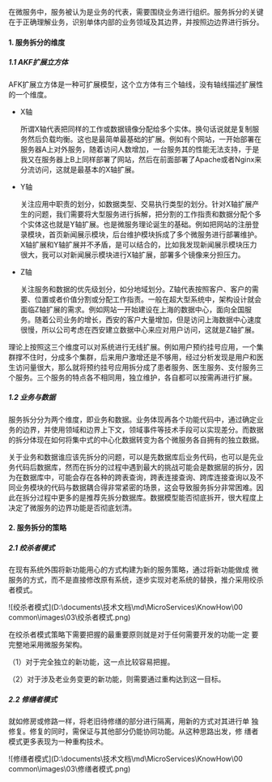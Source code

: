 在微服务中，服务被认为是业务的代表，需要围绕业务进行组织。服务拆分的关键在于正确理解业务，识别单体内部的业务领域及其边界，并按照边边界进行拆分。

#### 1. 服务拆分的维度

##### 1.1 AKF扩展立方体

AFK扩展立方体是一种可扩展模型，这个立方体有三个轴线，没有轴线描述扩展性的一个维度。

- X轴

  所谓X轴代表把同样的工作或数据镜像分配给多个实体。换句话说就是复制服务然后负载均衡。这也是最简单最基础的扩展。例如有个网站，一开始部署在服务器A上对外服务，随着访问人数增加，一台服务其的性能无法支持，于是我又在服务器上B上同样部署了网站，然后在前面部署了Apache或者Nginx来分流访问，这就是最基本的X轴扩展。

- Y轴

  关注应用中职责的划分，如数据类型、交易执行类型的划分。针对X轴扩展产生的问题，我们需要将大型服务进行拆解，把分割的工作指责和数据分配个多个实体这也就是Y轴扩展。也是微服务理论诞生的基础。例如把网站的注册登录模块，首页新闻展示模块，后台维护模块拆成了多个微服务进行部署维护。X轴扩展和Y轴扩展并不矛盾，是可以结合的，比如我发现新闻展示模块压力很大，我可以对新闻展示模块进行X轴扩展，部署多个镜像来分担压力。

- Z轴

  关注服务和数据的优先级划分，如分地域划分。Z轴代表按照客户、客户的需要、位置或者价值分割或分配工作指责。一般在超大型系统中，架构设计就会面临Z轴扩展的需求。例如网站一开始建设在上海的数据中心，面向全国服务。随着公司业务的增长，西安的客户大量增加，但是访问上海数据中心速度很慢，所以公司考虑在西安建立数据中心来应对用户访问，这就是Z轴扩展。

理论上按照这三个维度可以对系统进行无线扩展。例如用户预约挂号应用，一个集群撑不住时，分成多个集群，后来用户激增还是不够用，经过分析发现是用户和医生访问量很大，那么就将预约挂号应用拆分成了患者服务、医生服务、支付服务三个服务。三个服务的特点各不相同用，独立维护，各自都可以按需再进行扩展。

##### 1.2 业务与数据

服务拆分分为两个维度，即业务和数据。业务体现再各个功能代码中，通过确定业务的边界，并使用领域和边界上下文，领域事件等技术手段可以实现差分。而数据的拆分体现在如何将集中式的中心化数据转变为各个微服务各自拥有的独立数据。

关于业务和数据谁应该先拆分的问题，可以是先数据库后业务代码，也可以是先业务代码后数据库，然而在拆分的过程中遇到最大的挑战可能会是数据层的拆分，因为在数据库中，可能会存在各种的跨表查询，跨表连接查询、跨库连接查询以及不同业务模块的代码与数据耦合得非常紧密的场景，这会导致服务拆分非常困难。因此在拆分过程中更多的是推荐先拆分数据库。数据模型能否彻底拆开，很大程度上决定了微服务的边界功能是否彻底划清。

#### 2. 服务拆分的策略

##### 2.1 绞杀者模式

在现有系统外围将新功能用心的方式构建为新的服务策略，通过将新功能做成 微服务的方式，而不是直接修改原有系统，逐步实现对老系统的替换，推介采用绞杀者模式。

![绞杀者模式](D:\documents\技术文档\md\MicroServices\KnowHow\00 common\images\03\绞杀者模式.png)

在绞杀者模式策略下需要把握的最重要原则就是对于任何需要开发的功能一定 要完整地采用微服务架构。

 （1）对于完全独立的新功能，这一点比较容易把握。

 （2）对于涉及老业务变更的新功能，则需要通过重构达到这一目标。

##### 2.2 修缮者模式

就如修房或修路一样，将老旧待修缮的部分进行隔离，用新的方式对其进行单 独修复。修复的同时，需保证与其他部分仍能协同功能。从这种思路出发，修 缮者模式更多表现为一种重构技术。



![修缮者模式](D:\documents\技术文档\md\MicroServices\KnowHow\00 common\images\03\修缮者模式.png)